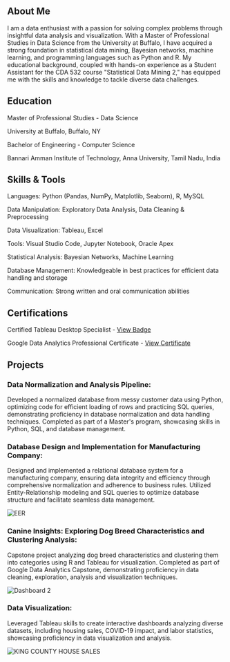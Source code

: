 
## About Me

I am a data enthusiast with a passion for solving complex problems through insightful data analysis and visualization. With a Master of Professional Studies in Data Science from the University at Buffalo, I have acquired a strong foundation in statistical data mining, Bayesian networks, machine learning, and programming languages such as Python and R. My educational background, coupled with hands-on experience as a Student Assistant for the CDA 532 course "Statistical Data Mining 2," has equipped me with the skills and knowledge to tackle diverse data challenges.

## Education

Master of Professional Studies - Data Science

University at Buffalo, Buffalo, NY

Bachelor of Engineering - Computer Science

Bannari Amman Institute of Technology, Anna University, Tamil Nadu, India

## Skills & Tools

Languages: Python (Pandas, NumPy, Matplotlib, Seaborn), R, MySQL

Data Manipulation: Exploratory Data Analysis, Data Cleaning & Preprocessing

Data Visualization: Tableau, Excel

Tools: Visual Studio Code, Jupyter Notebook, Oracle Apex

Statistical Analysis: Bayesian Networks, Machine Learning

Database Management: Knowledgeable in best practices for efficient data handling and storage

Communication: Strong written and oral communication abilities

## Certifications

Certified Tableau Desktop Specialist - [View Badge](https://drive.google.com/file/d/1WPgIYN8uuW0nI7m1y0Z6wUXKvg-POUDf/view?usp=drive_link)

Google Data Analytics Professional Certificate - [View Certificate](https://drive.google.com/file/d/1I90IIUkaPLaKDNhDyHb_MIHga1AwG_u5/view?usp=drive_link)

## Projects

### Data Normalization and Analysis Pipeline:

Developed a normalized database from messy customer data using Python, optimizing code for efficient loading of rows and practicing SQL queries, demonstrating proficiency in database normalization and data handling techniques. Completed as part of a Master's program, showcasing skills in Python, SQL, and database management.

### Database Design and Implementation for Manufacturing Company: 

Designed and implemented a relational database system for a manufacturing company, ensuring data integrity and efficiency through comprehensive normalization and adherence to business rules. Utilized Entity-Relationship modeling and SQL queries to optimize database structure and facilitate seamless data management.


![EER](https://github.com/PradhakshanaD/portfolio/assets/124412733/e6800db2-7690-4d05-9fb3-223ff8661ba7)


### Canine Insights: Exploring Dog Breed Characteristics and Clustering Analysis:

Capstone project analyzing dog breed characteristics and clustering them into categories using R and Tableau for visualization. Completed as part of Google Data Analytics Capstone, demonstrating proficiency in data cleaning, exploration, analysis and visualization techniques.


![Dashboard 2](https://github.com/PradhakshanaD/portfolio/assets/124412733/0d4bcb25-79f7-4859-a5d0-b525ed912084)


### Data Visualization:

Leveraged Tableau skills to create interactive dashboards analyzing diverse datasets, including housing sales, COVID-19 impact, and labor statistics, showcasing proficiency in data visualization and analysis.


![KING COUNTY HOUSE SALES](https://github.com/PradhakshanaD/portfolio/assets/124412733/7b50bec6-6bd7-4d0d-94f4-0ced50b91173)


